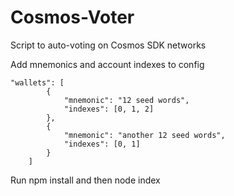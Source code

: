 # Cosmos-Voter
Script to auto-voting on Cosmos SDK networks

Add mnemonics and account indexes to config 
```
"wallets": [
        { 
            "mnemonic": "12 seed words",
            "indexes": [0, 1, 2]
        },
        { 
            "mnemonic": "another 12 seed words",
            "indexes": [0, 1]
        }
    ]
```
Run npm install and then node index
